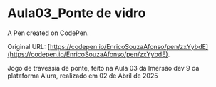 # Aula03_Ponte de vidro

A Pen created on CodePen.

Original URL: [https://codepen.io/EnricoSouzaAfonso/pen/zxYybdE](https://codepen.io/EnricoSouzaAfonso/pen/zxYybdE).

Jogo de travessia de ponte, feito na Aula 03 da Imersão dev 9 da plataforma Alura, realizado em 02 de Abril de 2025
